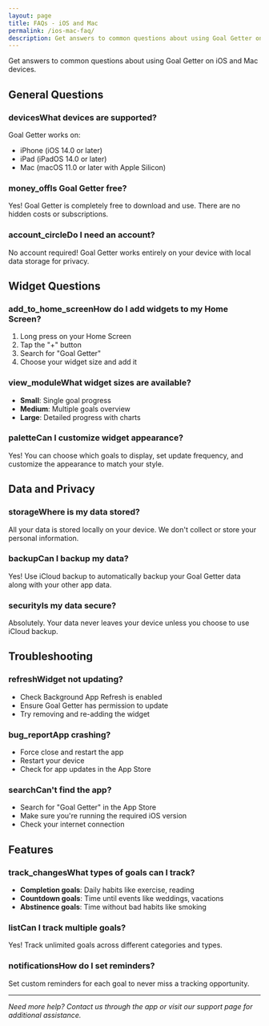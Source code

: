 ```yaml
---
layout: page
title: FAQs - iOS and Mac
permalink: /ios-mac-faq/
description: Get answers to common questions about using Goal Getter on iOS and Mac devices. Learn about widgets, data privacy, and troubleshooting.
---
```


Get answers to common questions about using Goal Getter on iOS and Mac devices.

## General Questions

<div class="tool-card">
  <h3><span class="material-icons">devices</span>What devices are supported?</h3>
  <p>Goal Getter works on:</p>
  <ul class="feature-list">
    <li>iPhone (iOS 14.0 or later)</li>
    <li>iPad (iPadOS 14.0 or later)</li>
    <li>Mac (macOS 11.0 or later with Apple Silicon)</li>
  </ul>
</div>

<div class="tool-card">
  <h3><span class="material-icons">money_off</span>Is Goal Getter free?</h3>
  <p>Yes! Goal Getter is completely free to download and use. There are no hidden costs or subscriptions.</p>
</div>

<div class="tool-card">
  <h3><span class="material-icons">account_circle</span>Do I need an account?</h3>
  <p>No account required! Goal Getter works entirely on your device with local data storage for privacy.</p>
</div>

## Widget Questions

<div class="tool-card">
  <h3><span class="material-icons">add_to_home_screen</span>How do I add widgets to my Home Screen?</h3>
  <ol>
    <li>Long press on your Home Screen</li>
    <li>Tap the "+" button</li>
    <li>Search for "Goal Getter"</li>
    <li>Choose your widget size and add it</li>
  </ol>
</div>

<div class="tool-card">
  <h3><span class="material-icons">view_module</span>What widget sizes are available?</h3>
  <ul class="feature-list">
    <li><strong>Small</strong>: Single goal progress</li>
    <li><strong>Medium</strong>: Multiple goals overview</li>
    <li><strong>Large</strong>: Detailed progress with charts</li>
  </ul>
</div>

<div class="tool-card">
  <h3><span class="material-icons">palette</span>Can I customize widget appearance?</h3>
  <p>Yes! You can choose which goals to display, set update frequency, and customize the appearance to match your style.</p>
</div>

## Data and Privacy

<div class="tool-card">
  <h3><span class="material-icons">storage</span>Where is my data stored?</h3>
  <p>All your data is stored locally on your device. We don't collect or store your personal information.</p>
</div>

<div class="tool-card">
  <h3><span class="material-icons">backup</span>Can I backup my data?</h3>
  <p>Yes! Use iCloud backup to automatically backup your Goal Getter data along with your other app data.</p>
</div>

<div class="tool-card">
  <h3><span class="material-icons">security</span>Is my data secure?</h3>
  <p>Absolutely. Your data never leaves your device unless you choose to use iCloud backup.</p>
</div>

## Troubleshooting

<div class="tool-card">
  <h3><span class="material-icons">refresh</span>Widget not updating?</h3>
  <ul class="feature-list">
    <li>Check Background App Refresh is enabled</li>
    <li>Ensure Goal Getter has permission to update</li>
    <li>Try removing and re-adding the widget</li>
  </ul>
</div>

<div class="tool-card">
  <h3><span class="material-icons">bug_report</span>App crashing?</h3>
  <ul class="feature-list">
    <li>Force close and restart the app</li>
    <li>Restart your device</li>
    <li>Check for app updates in the App Store</li>
  </ul>
</div>

<div class="tool-card">
  <h3><span class="material-icons">search</span>Can't find the app?</h3>
  <ul class="feature-list">
    <li>Search for "Goal Getter" in the App Store</li>
    <li>Make sure you're running the required iOS version</li>
    <li>Check your internet connection</li>
  </ul>
</div>

## Features

<div class="tool-card">
  <h3><span class="material-icons">track_changes</span>What types of goals can I track?</h3>
  <ul class="feature-list">
    <li><strong>Completion goals</strong>: Daily habits like exercise, reading</li>
    <li><strong>Countdown goals</strong>: Time until events like weddings, vacations</li>
    <li><strong>Abstinence goals</strong>: Time without bad habits like smoking</li>
  </ul>
</div>

<div class="tool-card">
  <h3><span class="material-icons">list</span>Can I track multiple goals?</h3>
  <p>Yes! Track unlimited goals across different categories and types.</p>
</div>

<div class="tool-card">
  <h3><span class="material-icons">notifications</span>How do I set reminders?</h3>
  <p>Set custom reminders for each goal to never miss a tracking opportunity.</p>
</div>

---

*Need more help? Contact us through the app or visit our support page for additional assistance.*
